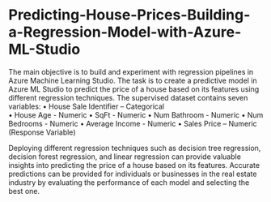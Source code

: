 # Predicting-House-Prices-Building-a-Regression-Model-with-Azure-ML-Studio

The main objective is to build and experiment with regression pipelines in Azure Machine Learning Studio.
The task is to create a predictive model in Azure ML Studio to predict the price of a house based on its features using different regression techniques. The supervised dataset contains seven variables:
•	House Sale Identifier – Categorical  <br />
•	House Age - Numeric
•	SqFt - Numeric
•	Num Bathroom - Numeric
•	Num Bedrooms - Numeric
•	Average Income - Numeric
•	Sales Price – Numeric (Response Variable)

Deploying different regression techniques such as decision tree regression, decision forest regression, and linear regression can provide valuable insights into predicting the price of a house based on its features. Accurate predictions can be provided for individuals or businesses in the real estate industry by evaluating the performance of each model and selecting the best one. 
